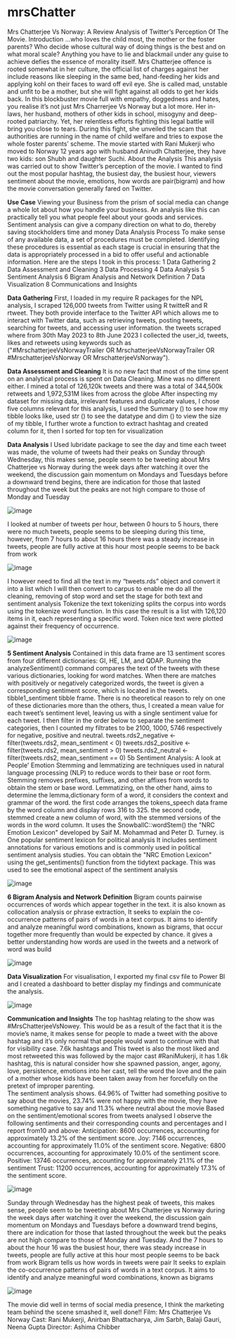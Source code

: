 # mrsChatter
Mrs Chatterjee Vs Norway: A Review Analysis of Twitter’s Perception Of The Movie.
Introduction
…who loves the child most, the mother or the foster parents?
Who decide whose cultural way of doing things is the best and on what moral scale? Anything you have to lie and blackmail under any guise to achieve defies the essence of morality itself. Mrs Chatterjee offence is rooted somewhat in her culture, the official list of charges against her include reasons like sleeping in the same bed, hand-feeding her kids and applying kohl on their faces to ward off evil eye. She is called mad, unstable and unfit to be a mother, but she will fight against all odds to get her kids back. 
In this blockbuster movie full with empathy, doggedness and hates, you realise it’s not just Mrs Charrerjee Vs Norway but a lot more. Her in-laws, her husband, mothers of other kids in school, misogyny and deep-rooted patriarchy. Yet, her relentless efforts fighting this legal battle will bring you close to tears. During this fight, she unveiled the scam that authorities are running in the name of child welfare and tries to expose the whole foster parents’ scheme. 
The movie started with Rani Mukerji who moved to Norway 12 years ago with husband Anirudh Chatterjee, they have two kids: son Shubh and daughter Suchi.
About the Analysis
This analysis was carried out to show Twitter’s perception of the movie. I wanted to find out the most popular hashtag, the busiest day, the busiest hour, viewers sentiment about the movie, emotions, how words are pair(bigram) and how the movie conversation generally fared on Twitter.

**Use Case**
Viewing your Business from the prism of social media can change a whole lot about how you handle your business. An analysis like this can practically tell you what people feel about your goods and services. Sentiment analysis can give a company direction on what to do, thereby saving stockholders time and money Data Analysis Process
To make sense of any available data, a set of procedures must be completed. Identifying these procedures is essential as each stage is crucial in ensuring that the data is appropriately processed in a bid to offer useful and actionable information. Here are the steps I took in this process:
1	Data Gathering
2	Data Assessment and Cleaning
3	Data Processing
4	Data Analysis
5	Sentiment Analysis
6	Bigram Analysis and Network Definition
7	Data Visualization
8	Communications and Insights 

**Data Gathering**
First, I loaded in my require R packages for the NPL analysis, I scraped 126,000 tweets from Twitter using R twitteR and R rtweet. They both provide interface to the Twitter API which allows me to interact with Twitter data, such as retrieving tweets, posting tweets, searching for tweets, and accessing user information. the tweets scraped where from 30th May 2023 to 8th June 2023
I collected the user_id, tweets, likes and retweets using keywords such as ("#MrschatterjeeVsNorwayTrailer OR MrschatterjeeVsNorwayTrailer OR #MrschatterjeeVsNorway OR MrschatterjeeVsNorway").

**Data Assessment and Cleaning**
It is no new fact that most of the time spent on an analytical process is spent on Data Cleaning. Mine was no different either.
I mined a total of 126,120k tweets and there was a total of 344,500k retweets and 1,972,531M likes from across the globe
After inspecting my dataset for missing data, irrelevant features and duplicate values, I chose five columns relevant for this analysis, I used the Summary () to see how my tibble looks like, used str () to see the datatype and dim () to view the size of my tibble, I further wrote a function to extract hashtag and created column for it, then I sorted for top ten for visualization 

**Data Analysis**
I Used lubridate package to see the day and time each tweet was made, the volume of tweets had their peaks on Sunday through Wednesday, this makes sense, people seem to be tweeting about Mrs Chatterjee vs Norway during the week days after watching it over the weekend, the discussion gain momentum on Mondays and Tuesdays before a downward trend begins, there are indication for those that lasted throughout the week but the peaks are not high compare to those of Monday and Tuesday
 
 ![image](https://github.com/akpatiudo/ropo/assets/118566096/beb51879-f4a1-42f0-9549-897bd7dfa262)

I looked at number of tweets per hour, between 0 hours to 5 hours, there were no much tweets, people seems to be sleeping during this time, however, from 7 hours to about 16 hours there was a steady increase in tweets, people are fully active at this hour most people seems to be back from work

![image](https://github.com/akpatiudo/ropo/assets/118566096/ea803455-23be-4b82-90af-01115ef66121)

I however need to find all the text in my “tweets.rds” object and convert it into a list which I will then convert to carpus to enable me do all the cleaning, removing of stop word and set the stage for both text and sentiment analysis 
Tokenize the text tokenizing splits the corpus into words using the tokenize word function. In this case the result is a list with 126,120 items in it, each representing a specific word. Token nice text were plotted against their frequency of occurrence.

![image](https://github.com/akpatiudo/ropo/assets/118566096/d7364e7a-7639-4c4d-ab70-46afab2caeec)

**5 Sentiment Analysis**
Contained in this data frame are 13 sentiment scores from four different dictionaries: GI, HE, LM, and QDAP. Running the analyzeSentiment() command compares the text of the tweets with these various dictionaries, looking for word matches. When there are matches with positively or negatively categorized words, the tweet is given a corresponding sentiment score, which is located in the tweets. tibble1_sentiment tibble frame.
There is no theoretical reason to rely on one of these dictionaries more than the others, thus, I created a mean value for each tweet’s sentiment level, leaving us with a single sentiment value for each tweet.  I then filter in the  order below to separate the sentiment categories, then I counted my filtrates to be 2100, 1000, 5746 respectively for negative, positive and neutral.
tweets.rds2_negative <- filter(tweets.rds2, mean_sentiment < 0)
tweets.rds2_positive <- filter(tweets.rds2, mean_sentiment > 0)
tweets.rds2_neutral <- filter(tweets.rds2, mean_sentiment == 0)
5b Sentiment Analysis: A look at People' Emotion
Stemming and lemmatizing are techniques used in natural language processing (NLP) to reduce words to their base or root form. Stemming removes prefixes, suffixes, and other affixes from words to obtain the stem or base word.
Lemmatizing, on the other hand, aims to determine the lemma,dictionary form of a word, it considers the context and grammar of the word.
the first code arranges the tokens_speech data frame by the word column and display rows 316 to 325. the second code, stemmed create a new column of word, with the stemmed versions of the words in the word column. It uses the SnowballC::wordStem()
the "NRC Emotion Lexicon" developed by Saif M. Mohammad and Peter D. Turney. is One popular sentiment lexicon for political analysis It includes sentiment annotations for various emotions and is commonly used in political sentiment analysis studies. You can obtain the "NRC Emotion Lexicon" using the get_sentiments() function from the tidytext package. This was used to see the emotional aspect of the sentiment analysis
 
 ![image](https://github.com/akpatiudo/ropo/assets/118566096/e847f169-d815-481d-aedb-65493f76bb9d)

**6 Bigram Analysis and Network Definition**
Bigram counts pairwise occurrences of words which appear together in the text. it is also known as collocation analysis or phrase extraction, It seeks to explain the co-occurrence patterns of pairs of words in a text corpus. It aims to identify and analyze meaningful word combinations, known as bigrams, that occur together more frequently than would be expected by chance. it gives a better understanding how words are used in the tweets and a network of word was build

![image](https://github.com/akpatiudo/ropo/assets/118566096/cd17209b-7dc6-465c-bce5-fd43c67b3d58)
 
**Data Visualization**
For visualisation, I exported my final csv file to Power BI and I created a dashboard to better display my findings and communicate the analysis.
 
 ![image](https://github.com/akpatiudo/ropo/assets/118566096/92718343-78be-4751-afa6-ad5f6491b1b0)

 
**Communication and Insights**
The top hashtag relating to the show was #MrsChatterjeeVsNowey. This would be as a result of the fact that it is the movie’s name, it makes sense for people to made a tweet with the above hashtag and it’s only normal that people would want to continue with that for visibility case. 7.6k hashtags and This tweet is also the most liked and most retweeted this was followed by the major cast #RaniMukerji, it has 1.6k hashtag, this is natural consider how she spawned passion, anger, agony, love, persistence, emotions into her cast, tell the word the love and the pain of a mother whose kids have been taken away from her forcefully on the pretext of improper parenting.  
The sentiment analysis shows.  64.96% of Twitter had something positive to say about the movies, 23.74% were not happy with the movie, they have something negative to say and 11.3% where neutral about the movie
Based on the sentiment/emotional scores from tweets analysed I observe the following sentiments and their corresponding counts and percentages and I report from10 and above: Anticipation: 8600 occurrences, accounting for approximately 13.2% of the sentiment score. Joy: 7146 occurrences, accounting for approximately 11.0% of the sentiment score. Negative: 6800 occurrences, accounting for approximately 10.0% of the sentiment score. Positive: 13746 occurrences, accounting for approximately 21.1% of the sentiment Trust: 11200 occurrences, accounting for approximately 17.3% of the sentiment score.

![image](https://github.com/akpatiudo/ropo/assets/118566096/b1d3a7fc-26b1-4ed2-9968-ebad5d836deb)

 
Sunday through Wednesday has the highest peak of tweets, this makes sense, people seem to be tweeting about Mrs Chatterjee vs Norway during the week days after watching it over the weekend, the discussion gain momentum on Mondays and Tuesdays before a downward trend begins, there are indication for those that lasted throughout the week but the peaks are not high compare to those of Monday and Tuesday. And the 7 hours to about the hour 16 was the busiest hour, there was steady increase in tweets, people are fully active at this hour most people seems to be back from work
Bigram tells us how words in tweets were pair It seeks to explain the co-occurrence patterns of pairs of words in a text corpus. It aims to identify and analyze meaningful word combinations, known as bigrams

![image](https://github.com/akpatiudo/ropo/assets/118566096/d3f06294-ae03-400c-bace-6ae7afd24ed8)

 
The movie did well in terms of social media presence, I think the marketing team behind the scene smashed it, well done!! 
Film: Mrs Chatterjee Vs Norway
Cast: Rani Mukerji, Anirban Bhattacharya, Jim Sarbh, Balaji Gauri, Neena Gupta
Director: Ashima Chibber
